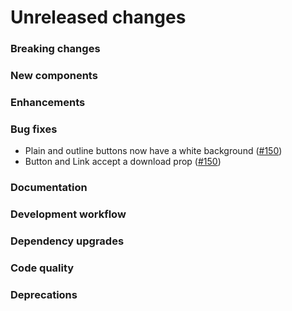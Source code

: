 # Unreleased changes

### Breaking changes

### New components

### Enhancements

### Bug fixes

- Plain and outline buttons now have a white background
  ([#150](https://github.com/envoy/polarwind/pull/150))
- Button and Link accept a download prop
  ([#150](https://github.com/envoy/polarwind/pull/150))

### Documentation

### Development workflow

### Dependency upgrades

### Code quality

### Deprecations
